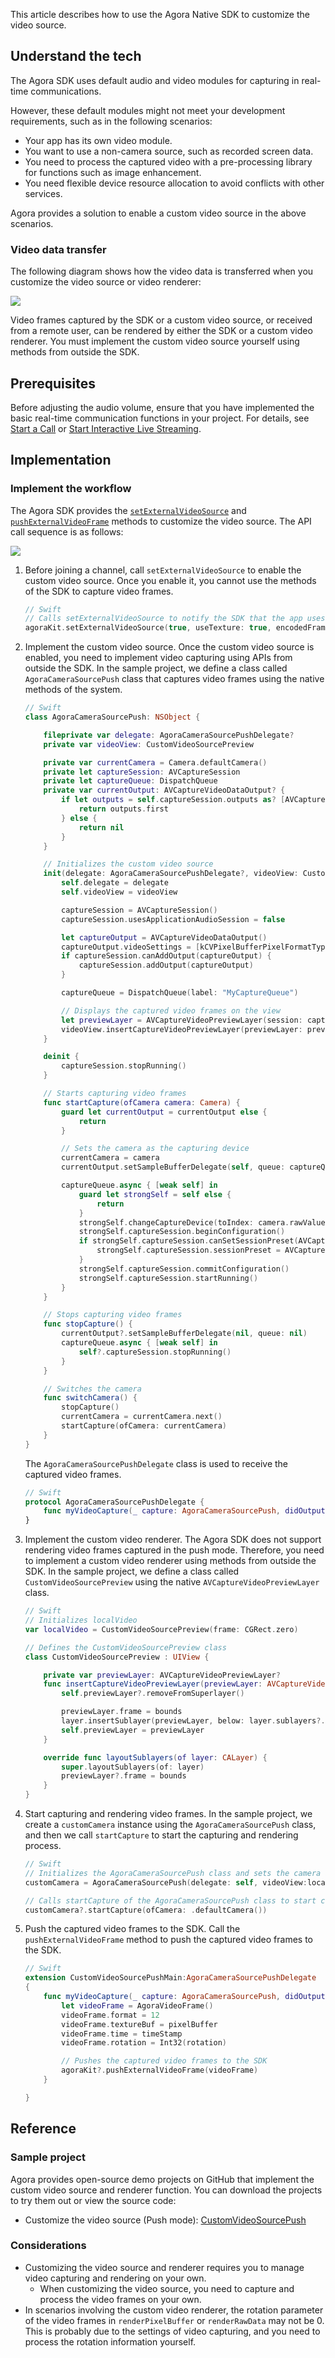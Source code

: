This article describes how to use the Agora Native SDK to customize the video source.

## Understand the tech

The Agora SDK uses default audio and video modules for capturing in real-time communications.

However, these default modules might not meet your development requirements, such as in the following scenarios:

- Your app has its own video module.
- You want to use a non-camera source, such as recorded screen data.
- You need to process the captured video with a pre-processing library for functions such as image enhancement.
- You need flexible device resource allocation to avoid conflicts with other services.

Agora provides a solution to enable a custom video source in the above scenarios.

### Video data transfer

The following diagram shows how the video data is transferred when you customize the video source or video renderer:

![](https://web-cdn.agora.io/docs-files/1606791683644)

Video frames captured by the SDK or a custom video source, or received from a remote user, can be rendered by either the SDK or a custom video renderer. You must implement the custom video source yourself using methods from outside the SDK.

## Prerequisites

Before adjusting the audio volume, ensure that you have implemented the basic real-time communication functions in your project. For details, see [Start a Call](start_call_ios) or [Start Interactive Live Streaming](start_live_ios).
## Implementation

### Implement the workflow

The Agora SDK provides the  [`setExternalVideoSource`](./API%20Reference/oc/Classes/AgoraRtcEngineKit.html#//api/name/setExternalVideoSource:useTexture:pushMode:) and [`pushExternalVideoFrame`](./API%20Reference/oc/Classes/AgoraRtcEngineKit.html#//api/name/pushExternalVideoFrame:) methods to customize the video source. The API call sequence is as follows:

![](https://web-cdn.agora.io/docs-files/1569400609106)


1. Before joining a channel, call `setExternalVideoSource` to enable the custom video source. Once you enable it, you cannot use the methods of the SDK to capture video frames.

    ```swift
    // Swift
    // Calls setExternalVideoSource to notify the SDK that the app uses the custom video source
    agoraKit.setExternalVideoSource(true, useTexture: true, encodedFrame: true)
    ```

2. Implement the custom video source. Once the custom video source is enabled, you need to implement video capturing using APIs from outside the SDK. In the sample project, we define a class called `AgoraCameraSourcePush` class that captures video frames using the native methods of the system.

    ```swift
    // Swift
    class AgoraCameraSourcePush: NSObject {

        fileprivate var delegate: AgoraCameraSourcePushDelegate?
        private var videoView: CustomVideoSourcePreview

        private var currentCamera = Camera.defaultCamera()
        private let captureSession: AVCaptureSession
        private let captureQueue: DispatchQueue
        private var currentOutput: AVCaptureVideoDataOutput? {
            if let outputs = self.captureSession.outputs as? [AVCaptureVideoDataOutput] {
                return outputs.first
            } else {
                return nil
            }
        }

        // Initializes the custom video source
        init(delegate: AgoraCameraSourcePushDelegate?, videoView: CustomVideoSourcePreview) {
            self.delegate = delegate
            self.videoView = videoView

            captureSession = AVCaptureSession()
            captureSession.usesApplicationAudioSession = false

            let captureOutput = AVCaptureVideoDataOutput()
            captureOutput.videoSettings = [kCVPixelBufferPixelFormatTypeKey as String: kCVPixelFormatType_420YpCbCr8BiPlanarFullRange]
            if captureSession.canAddOutput(captureOutput) {
                captureSession.addOutput(captureOutput)
            }

            captureQueue = DispatchQueue(label: "MyCaptureQueue")

            // Displays the captured video frames on the view
            let previewLayer = AVCaptureVideoPreviewLayer(session: captureSession)
            videoView.insertCaptureVideoPreviewLayer(previewLayer: previewLayer)
        }

        deinit {
            captureSession.stopRunning()
        }

        // Starts capturing video frames
        func startCapture(ofCamera camera: Camera) {
            guard let currentOutput = currentOutput else {
                return
            }

            // Sets the camera as the capturing device
            currentCamera = camera
            currentOutput.setSampleBufferDelegate(self, queue: captureQueue)

            captureQueue.async { [weak self] in
                guard let strongSelf = self else {
                    return
                }
                strongSelf.changeCaptureDevice(toIndex: camera.rawValue, ofSession: strongSelf.captureSession)
                strongSelf.captureSession.beginConfiguration()
                if strongSelf.captureSession.canSetSessionPreset(AVCaptureSession.Preset.vga640x480) {
                    strongSelf.captureSession.sessionPreset = AVCaptureSession.Preset.vga640x480
                }
                strongSelf.captureSession.commitConfiguration()
                strongSelf.captureSession.startRunning()
            }
        }

        // Stops capturing video frames
        func stopCapture() {
            currentOutput?.setSampleBufferDelegate(nil, queue: nil)
            captureQueue.async { [weak self] in
                self?.captureSession.stopRunning()
            }
        }

        // Switches the camera
        func switchCamera() {
            stopCapture()
            currentCamera = currentCamera.next()
            startCapture(ofCamera: currentCamera)
        }
    }
    ```

    The `AgoraCameraSourcePushDelegate` class is used to receive the captured video frames.

    ```swift
    // Swift
    protocol AgoraCameraSourcePushDelegate {
        func myVideoCapture(_ capture: AgoraCameraSourcePush, didOutputSampleBuffer pixelBuffer: CVPixelBuffer, rotation: Int, timeStamp: CMTime)
    }
    ```

3. Implement the custom video renderer. The Agora SDK does not support rendering video frames captured in the push mode. Therefore, you need to implement a custom video renderer using methods from outside the SDK. In the sample project, we define a class called `CustomVideoSourcePreview` using the native `AVCaptureVideoPreviewLayer` class.

    ```swift
    // Swift
    // Initializes localVideo
    var localVideo = CustomVideoSourcePreview(frame: CGRect.zero)

    // Defines the CustomVideoSourcePreview class
    class CustomVideoSourcePreview : UIView {

        private var previewLayer: AVCaptureVideoPreviewLayer?
        func insertCaptureVideoPreviewLayer(previewLayer: AVCaptureVideoPreviewLayer) {
            self.previewLayer?.removeFromSuperlayer()

            previewLayer.frame = bounds
            layer.insertSublayer(previewLayer, below: layer.sublayers?.first)
            self.previewLayer = previewLayer
        }

        override func layoutSublayers(of layer: CALayer) {
            super.layoutSublayers(of: layer)
            previewLayer?.frame = bounds
        }
    }
    ```

4. Start capturing and rendering video frames. In the sample project, we create a `customCamera` instance using the `AgoraCameraSourcePush` class, and then we call `startCapture` to start the capturing and rendering process.

    ```swift
    // Swift
    // Initializes the AgoraCameraSourcePush class and sets the camera as the capturing device
    customCamera = AgoraCameraSourcePush(delegate: self, videoView:localVideo)

    // Calls startCapture of the AgoraCameraSourcePush class to start capturing video frames
    customCamera?.startCapture(ofCamera: .defaultCamera())
    ```

5. Push the captured video frames to the SDK. Call the `pushExternalVideoFrame` method to push the captured video frames to the SDK.

    ```swift
    // Swift
    extension CustomVideoSourcePushMain:AgoraCameraSourcePushDelegate
    {
        func myVideoCapture(_ capture: AgoraCameraSourcePush, didOutputSampleBuffer pixelBuffer: CVPixelBuffer, rotation: Int, timeStamp: CMTime) {
            let videoFrame = AgoraVideoFrame()
            videoFrame.format = 12
            videoFrame.textureBuf = pixelBuffer
            videoFrame.time = timeStamp
            videoFrame.rotation = Int32(rotation)

            // Pushes the captured video frames to the SDK
            agoraKit?.pushExternalVideoFrame(videoFrame)
        }

    }
    ```

## Reference

### Sample project

Agora provides open-source demo projects on GitHub that implement the custom video source and renderer function. You can download the projects to try them out or view the source code:

  - Customize the video source (Push mode): [CustomVideoSourcePush](https://github.com/AgoraIO/API-Examples/tree/dev/3.6.200/iOS/APIExample/Examples/Advanced/CustomVideoSourcePush)

### Considerations

- Customizing the video source and renderer requires you to manage video capturing and rendering on your own.
	- When customizing the video source, you need to capture and process the video frames on your own.
- In scenarios involving the custom video renderer, the rotation parameter of the video frames in `renderPixelBuffer` or `renderRawData` may not be 0. This is probably due to the settings of video capturing, and you need to process the rotation information yourself.
